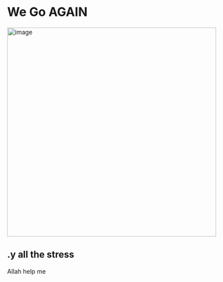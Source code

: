 # We Go AGAIN

<img width="484" alt="image" src="https://github.com/Ozaveshe-Abdul/nawa-repo/assets/116340247/8b2cde7a-7aa2-4777-b722-2b848b72b0ee">

## .y all the stress

Allah help me

